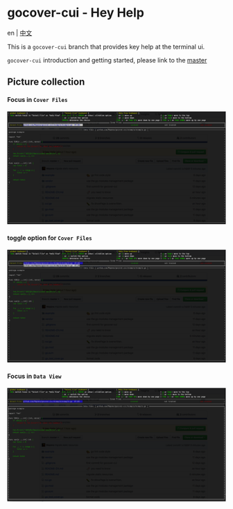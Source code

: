 # gocover-cui - Hey Help
en | [中文](https://github.com/Mapana/gocover-cui/blob/key-help/README-ZH.md)

This is a `gocover-cui` branch that provides key help at the terminal ui.

`gocover-cui` introduction and getting started, please link to the [master](https://github.com/Mapana/gocover-cui)

## Picture collection
#### Focus in `Cover Files`
![image](https://github.com/Mapana/public/blob/master/key-help-gocover-cui-1.png)

#### toggle option for `Cover Files`
![image](https://github.com/Mapana/public/blob/master/key-help-gocover-cui-2.png)

#### Focus in `Data View`
![image](https://github.com/Mapana/public/blob/master/key-help-gocover-cui-3.png)
